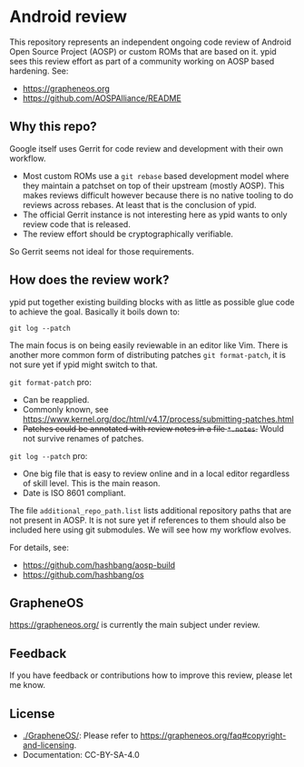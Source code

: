 <!--
SPDX-FileCopyrightText: 2021 Robin Schneider <ypid@riseup.net>

SPDX-License-Identifier: CC-BY-SA-4.0
-->

# Android review

This repository represents an independent ongoing code review of Android Open
Source Project (AOSP) or custom ROMs that are based on it.
ypid sees this review effort as part of a community working on AOSP based
hardening. See:

* https://grapheneos.org
* https://github.com/AOSPAlliance/README

## Why this repo?

Google itself uses Gerrit for code review and development with their own
workflow.

* Most custom ROMs use a `git rebase` based development model where they
  maintain a patchset on top of their upstream (mostly AOSP). This makes
  reviews difficult however because there is no native tooling to do reviews
  across rebases. At least that is the conclusion of ypid.
* The official Gerrit instance is not interesting here as ypid wants to only
  review code that is released.
* The review effort should be cryptographically verifiable.

So Gerrit seems not ideal for those requirements.

## How does the review work?

ypid put together existing building blocks with as little as possible glue code
to achieve the goal. Basically it boils down to:

```Shell
git log --patch
```

The main focus is on being easily reviewable in an editor like Vim. There is
another more common form of distributing patches `git format-patch`, it is not
sure yet if ypid might switch to that.

`git format-patch` pro:

* Can be reapplied.
* Commonly known, see https://www.kernel.org/doc/html/v4.17/process/submitting-patches.html
* ~~Patches could be annotated with review notes in a file `*.notes`.~~ Would not survive renames of patches.

`git log --patch` pro:

* One big file that is easy to review online and in a local editor regardless of skill level. This is the main reason.
* Date is ISO 8601 compliant.

The file `additional_repo_path.list` lists additional repository paths that are
not present in AOSP. It is not sure yet if references to them should also be
included here using git submodules. We will see how my workflow evolves.

For details, see:

* https://github.com/hashbang/aosp-build
* https://github.com/hashbang/os

## GrapheneOS

https://grapheneos.org/ is currently the main subject under review.

## Feedback

If you have feedback or contributions how to improve this review, please let me
know.

## License

* [./GrapheneOS/](/GrapheneOS/): Please refer to https://grapheneos.org/faq#copyright-and-licensing.
* Documentation: CC-BY-SA-4.0
